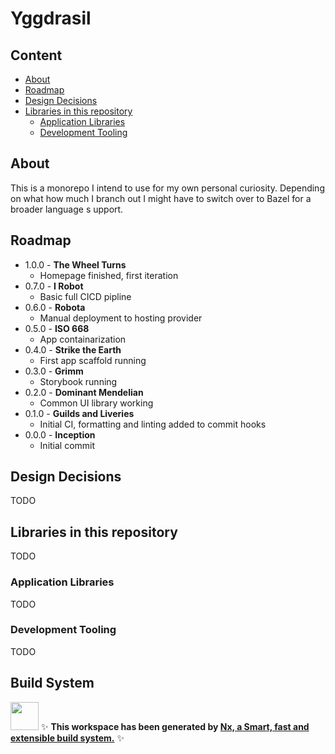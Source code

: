 # Yggdrasil

## Content
- [About](#about)
- [Roadmap](#roadmap)
- [Design Decisions](#design-decisions)
- [Libraries in this repository](#libraries-in-this-repository)
  - [Application Libraries](#application-libraries)
  - [Development Tooling](#development-tooling)

## About
This is a monorepo I intend to use for my own personal curiosity. Depending on what how much I branch out I might have to switch over to Bazel for a broader language s upport.

## Roadmap
- 1.0.0 - **The Wheel Turns**
  - Homepage finished, first iteration
- 0.7.0 - **I Robot**
  - Basic full CICD pipline
- 0.6.0 - **Robota**
  - Manual deployment to hosting provider
- 0.5.0 - **ISO 668**
  - App containarization
- 0.4.0 - **Strike the Earth**
  - First app scaffold running
- 0.3.0 - **Grimm**
  - Storybook running
- 0.2.0 - **Dominant Mendelian**
  - Common UI library working
- 0.1.0 - **Guilds and Liveries**
  - Initial CI, formatting and linting added to commit hooks
- 0.0.0 - **Inception**
  - Initial commit


## Design Decisions
TODO

## Libraries in this repository
TODO

### Application Libraries
TODO

### Development Tooling
TODO







## Build System
<a alt="Nx logo" href="https://nx.dev" target="_blank" rel="noreferrer"><img src="https://raw.githubusercontent.com/nrwl/nx/master/images/nx-logo.png" width="45"></a>
✨ **This workspace has been generated by [Nx, a Smart, fast and extensible build system.](https://nx.dev)** ✨